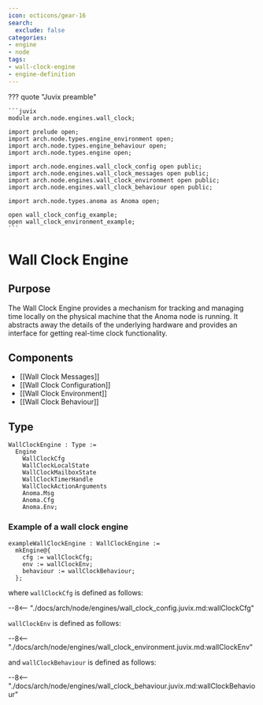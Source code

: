 ```yaml
---
icon: octicons/gear-16
search:
  exclude: false
categories:
- engine
- node
tags:
- wall-clock-engine
- engine-definition
---
```


??? quote "Juvix preamble"

    ```juvix
    module arch.node.engines.wall_clock;

    import prelude open;
    import arch.node.types.engine_environment open;
    import arch.node.types.engine_behaviour open;
    import arch.node.types.engine open;

    import arch.node.engines.wall_clock_config open public;
    import arch.node.engines.wall_clock_messages open public;
    import arch.node.engines.wall_clock_environment open public;
    import arch.node.engines.wall_clock_behaviour open public;

    import arch.node.types.anoma as Anoma open;

    open wall_clock_config_example;
    open wall_clock_environment_example;
    ```

# Wall Clock Engine

## Purpose

The Wall Clock Engine provides a mechanism for tracking and managing time locally on the physical machine that the Anoma node is running.
It abstracts away the details of the underlying hardware and provides an interface for getting real-time clock functionality.

## Components

- [[Wall Clock Messages]]
- [[Wall Clock Configuration]]
- [[Wall Clock Environment]]
- [[Wall Clock Behaviour]]

## Type

<!-- --8<-- [start:WallClockEngine] -->
```juvix
WallClockEngine : Type :=
  Engine
    WallClockCfg
    WallClockLocalState
    WallClockMailboxState
    WallClockTimerHandle
    WallClockActionArguments
    Anoma.Msg
    Anoma.Cfg
    Anoma.Env;
```
<!-- --8<-- [end:WallClockEngine] -->

### Example of a wall clock engine

<!-- --8<-- [start:exampleWallClockEngine] -->
```juvix
exampleWallClockEngine : WallClockEngine :=
  mkEngine@{
    cfg := wallClockCfg;
    env := wallClockEnv;
    behaviour := wallClockBehaviour;
  };
```
<!-- --8<-- [end:exampleWallClockEngine] -->

where `wallClockCfg` is defined as follows:

--8<-- "./docs/arch/node/engines/wall_clock_config.juvix.md:wallClockCfg"

`wallClockEnv` is defined as follows:

--8<-- "./docs/arch/node/engines/wall_clock_environment.juvix.md:wallClockEnv"

and `wallClockBehaviour` is defined as follows:

--8<-- "./docs/arch/node/engines/wall_clock_behaviour.juvix.md:wallClockBehaviour"
